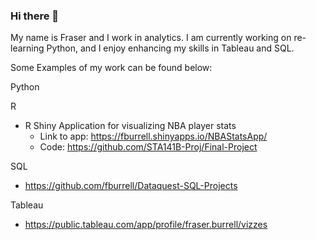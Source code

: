 ### Hi there 👋
My name is Fraser and I work in analytics. I am currently working on re-learning Python, and I enjoy enhancing my skills in Tableau and SQL.

Some Examples of my work can be found below:

Python

R
- R Shiny Application for visualizing NBA player stats
  - Link to app: https://fburrell.shinyapps.io/NBAStatsApp/
  - Code: https://github.com/STA141B-Proj/Final-Project

SQL
- https://github.com/fburrell/Dataquest-SQL-Projects
  
Tableau
- https://public.tableau.com/app/profile/fraser.burrell/vizzes
